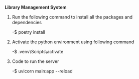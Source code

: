 **Library Management System**

1. Run the following command to install all the packages and dependencies
    
    -$ poetry install


2. Activate the python environment using following command

    -$ .venv\Scripts\activate

3. Code to run the server

    -$ uvicorn main:app --reload

    

    